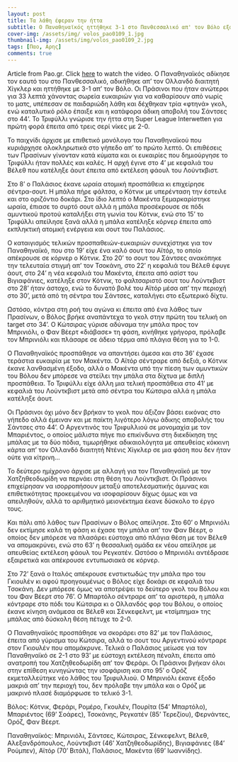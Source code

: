 ```yaml
---
layout: post
title: Τα λάθη έφεραν την ήττα
subtitle: Ο Παναθηναϊκός ηττήθηκε 3-1 στο Πανθεσσαλικό απ' τον Βόλο εξαιτίας δικών του σφαλμάτων αλλά και του διαιτητή Χίγκλερ
cover-img: /assets/img/ volos_pao0109_1.jpg
thumbnail-img: /assets/img/volos_pao0109_2.jpg
tags: [Παο, Αρης]
comments: true
---
```

Article from Pao.gr.
Click [here](https://www.youtube.com/watch?v=koUl6MYRdLE)  to watch the video.
Ο Παναθηναϊκός αδίκησε τον εαυτό του στο Πανθεσσαλικό, αδικήθηκε απ’ τον Ολλανδό διαιτητή Χίγκλερ και ηττήθηκε με 3-1 απ’ τον Βόλο. Οι Πράσινοι που ήταν ανώτεροι για 33 
λεπτά χάνοντας σωρεία ευκαιριών για να καθαρίσουν από νωρίς το ματς, υπέπεσαν σε παιδαριώδη λάθη και δέχθηκαν τρία «φτηνά» γκολ, ενώ καταλυτικό ρόλο έπαιξε και η κατάφορα
άδικη αποβολή του Σάντσες στο 44’. Το Τριφύλλι γνώρισε την ήττα στη Super League Interwetten για πρώτη φορά έπειτα από τρεις σερί νίκες με 2-0.

Το παιχνίδι άρχισε με επιθετικό μονόλογο του Παναθηναϊκού που κυριάρχησε ολοκληρωτικά στο γήπεδο απ’ το πρώτο λεπτό. Οι επιθέσεις των Πρασίνων γίνονταν κατά κύματα 
και οι ευκαιρίες που δημιούργησε το Τριφύλλι ήταν πολλές και καλές. Η αρχή έγινε στο 4’ με κεφαλιά του Βέλεθ που κατέληξε άουτ έπειτα από εκτέλεση φάουλ του Λούντκβιστ.

Στο 8’ ο Παλάσιος έκανε ωραία ατομική προσπάθεια κι επιχείρησε σέντρα-σουτ. Η μπάλα πήρε φάλτσα, ο Κότνικ με υπερένταση την έστειλε και στο οριζόντιο δοκάρι. 
Στο ίδιο λεπτό ο Μακέντα ξεμαρκαρίστηκε ωραία, έπιασε το συρτό σουτ αλλά η μπάλα προσέκρουσε σε πόδι αμυντικού προτού καταλήξει στη γωνία του Κότνικ, ενώ στο 15’ 
το Τριφύλλι απείλησε ξανά αλλά η μπάλα κατέληξε κόρνερ έπειτα από εκπληκτική ατομική ενέργεια και σουτ του Παλάσιος.

Ο καταιγισμός τελικών προσπαθειών-ευκαιριών συνεχίστηκε για τον Παναθηναϊκό, που στο 19’ είχε ένα καλό σουτ του Αϊτόρ, το οποίο απέκρουσε σε κόρνερ ο Κότνικ.
Στο 20’ το σουτ του Σάντσες ανακόπηκε την τελευταία στιγμή απ’ τον Τσοκάνη, στο 22’ η κεφαλιά του Βέλεθ έφυγε άουτ, στο 24’ η νέα κεφαλιά του Μακέντα, έπειτα 
από ασίστ του Βιγιαφάνιες, κατέληξε στον Κότνικ, το φαλτσαριστό σουτ του Λούντκβιστ στο 28’ ήταν άστοχο, ενώ το δυνατό βολέ του Αϊτόρ μέσα απ’ την περιοχή στο 
30’, μετά από τη σέντρα του Σάντσες, καταλήγει στο εξωτερικό δίχτυ.

Ωστόσο, κόντρα στη ροή του αγώνα κι έπειτα από ένα λάθος των Πρασίνων, ο Βόλος βρήκε αναπάντεχα το γκολ στην πρώτη του τελική on target στο 34’. Ο Κώτσιρας γύρισε 
αδύναμα την μπάλα προς τον Μπρινιόλι, ο Φαν Βέερτ «διάβασε» τη φάση, κινήθηκε γρήγορα, πρόλαβε τον Μπρινιόλι και πλάσαρε σε άδειο τέρμα από πλάγια θέση για το 1-0.

Ο Παναθηναϊκός προσπάθησε να απαντήσει άμεσα και στο 36’ έχασε τεράστια ευκαιρία με τον Μακέντα. Ο Αϊτόρ σέντραρε από δεξιά, ο Κότνικ έκανε λανθασμένη έξοδο, αλλά 
ο Μακέντα υπό την πίεση των αμυντικών του Βόλου δεν μπόρεσε να στείλει την μπάλα στα δίχτυα με διπλή προσπάθεια. Το Τριφύλλι είχε άλλη μια τελική προσπάθεια στο 41’ 
με κεφαλιά του Λούντκβιστ μετά από σέντρα του Κώτσιρα αλλά η μπάλα κατέληξε άουτ. 

Οι Πράσινοι όχι μόνο δεν βρήκαν το γκολ που άξιζαν βάσει εικόνας στο γήπεδο αλλά έμειναν και με παίκτη λιγότερο λόγω άδικης αποβολής του Σάντσες στο 44’. 
Ο Αργεντινός του Τριφυλλιού σε μονομαχία με τον Μπαριέντος, ο οποίος μάλιστα πήγε πιο επικίνδυνα στη διεκδίκηση της μπάλας με τα δύο πόδια, τιμωρήθηκε αδικαιολόγητα με
απευθείας κόκκινη κάρτα απ’ τον Ολλανδό διαιτητή Ντένις Χίγκλερ σε μια φάση που δεν ήταν ούτε για κίτρινη…

Το δεύτερο ημίχρονο άρχισε με αλλαγή για τον Παναθηναϊκό με τον Χατζηθεοδωρίδη να περνάει στη θέση του Λούντκβιστ. Οι Πράσινοι επιχείρησαν να ισορροπήσουν 
μεταξύ αποτελεσματικής άμυνας και επιθετικότητας προκειμένου να ισοφαρίσουν δίχως όμως και να απειληθούν, αλλά το αριθμητικό μειονέκτημα έκανε δύσκολο το έργο τους.

Και πάλι από λάθος των Πρασίνων ο Βόλος απείλησε. Στο 60’ ο Μπρινιόλι δεν εκτίμησε καλά τη φάση κι έχασε την μπάλα απ’ τον Φαν Βέερτ, ο οποίος δεν μπόρεσε 
να πλασάρει εύστοχα από πλάγια θέση με τον Βέλεθ να απομακρύνει, ενώ στο 63’ η θεσσαλική ομάδα εκ νέου απείλησε με απευθείας εκτέλεση φάουλ του Ρεγκατέν. 
Ωστόσο ο Μπρινιόλι αντέδρασε εξαιρετικά και απέκρουσε εντυπωσιακά σε κόρνερ.

Στο 72’ ξανά ο Ιταλός απέκρουσε ενστικτωδώς την μπάλα προ του Γκιουλέν κι αφού προηγουμένως ο Βόλος είχε δοκάρι σε κεφαλιά του Τσοκάνη. Δεν μπόρεσε όμως να 
αποτρέψει το δεύτερο γκολ του Βόλου και του Φαν Βέερτ στο 76’. Ο Μπαρτόλο σέντραρε απ’ τα αριστερά, η μπάλα κόντραρε στο πόδι του Κώτσιρα κι ο Ολλανδός φορ του Βόλου, 
ο οποίος έκανε κίνηση ανάμεσα σε Βέλεθ και Σένκεφελντ, με «τσίμπημα» της μπάλας από δύσκολη θέση πέτυχε το 2-0.

Ο Παναθηναϊκός προσπάθησε να σκοράρει στο 82’ με τον Παλάσιος, έπειτα από γύρισμα του Κώτσιρα, αλλά το σουτ του Αργεντινού κόντραρε στον Γκιουλέν που απομάκρυνε. 
Τελικά ο Παλάσιος μείωσε για τον Παναθηναϊκό σε 2-1 στο 93’ με εύστοχη εκτέλεση πέναλτι, έπειτα από ανατροπή του Χατζηθεοδωρίδη απ’ τον Φεράρι. Οι Πράσινοι βγήκαν 
όλοι στην επίθεση κυνηγώντας την ισοφάριση και στο 95’ ο Ορόζ εκμεταλλεύτηκε νέο λάθος του Τριφυλλιού. Ο Μπρινιόλι έκανε έξοδο μακριά απ’ την περιοχή του, δεν πρόλαβε 
την μπάλα και ο Ορόζ με μακρινό πλασέ διαμόρφωσε το τελικό 3-1.

Βόλος: Κότνικ, Φεράρι, Ρομέρο, Γκουλέν, Πουρίτα (54’ Μπαρτόλο), Μπαριέντος (69’ Σοάρες), Τσοκάνης, Ρεγκατέν (85’ Τερεζίου), Φερνάντες, Ορόζ, Φαν Βέερτ.

Παναθηναϊκός: Μπρινιόλι, Σάντσες, Κώτσιρας, Σένκεφελντ, Βέλεθ, Αλεξανδρόπουλος, Λούντκβιστ (46’ Χατζηθεοδωρίδης), Βιγιαφάνιες (84’ Ρούμπεν), Αϊτόρ (70’ Βιτάλ), Παλάσιος, Μακέντα (69’ Ιωαννίδης).
